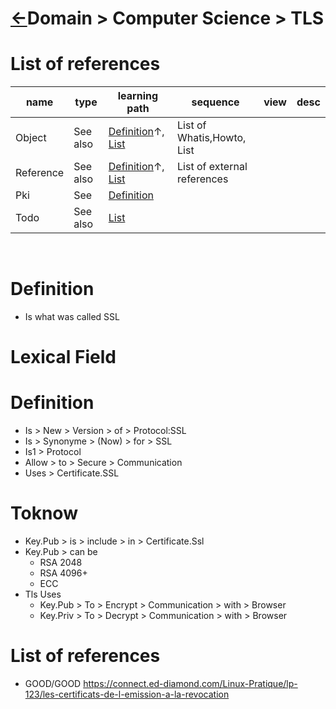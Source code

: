 # [&larr;][Repo_Readme]Domain > Computer Science > TLS

[//]: #(Reference)
[Repo_Readme]:    ../README.md

[Object_list]:     ./list/object_list.md
[Reference_list]:  ./list/reference_list.md
[Todo_List]:       ./list/todo_list.md
[Pki_Whatis]:      ./list/todo_list.md


# List of references

|name|type|learning path|sequence|view|desc|
|-|-|-|-|-|-|
|Object|See also|[Definition](.)&#8593;, [List][Object_list]|List of Whatis,Howto, List
|Reference|See also|[Definition](.)&#8593;, [List][Reference_List]|List of external references
|Pki|See|[Definition][Pki_Whatis]|
|Todo|See also|[List][Todo_List]|
<br>

# Definition
- Is what was called SSL

# Lexical Field
# Definition
- Is > New > Version > of > Protocol:SSL
- Is > Synonyme > (Now) > for > SSL
- Is1 > Protocol
- Allow > to > Secure > Communication
- Uses > Certificate.SSL

# Toknow
- Key.Pub > is > include > in > Certificate.Ssl
- Key.Pub > can be
  - RSA 2048
  - RSA 4096+
  - ECC
- Tls Uses
  - Key.Pub  > To > Encrypt > Communication > with > Browser
  - Key.Priv > To > Decrypt > Communication > with > Browser


# List of references
- GOOD/GOOD https://connect.ed-diamond.com/Linux-Pratique/lp-123/les-certificats-de-l-emission-a-la-revocation





